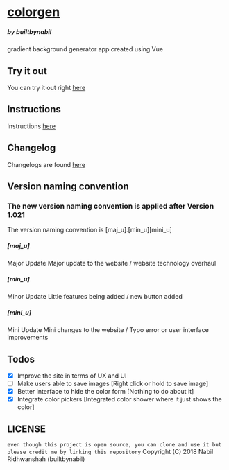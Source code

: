 # [colorgen](https://builtbynabil.github.io/colorgen)
##### by builtbynabil

gradient background generator app created using Vue

## Try it out
You can try it out right [here](https://builtbynabil.github.io/colorgen)

## Instructions
Instructions [here](https://builtbynabil.github.io/colorgen)

## Changelog
Changelogs are found [here](https://github.com/builtbynabil/colorgen/blob/master/CHANGELOG.md)

## Version naming convention
### The new version naming convention is applied after Version 1.021
The version naming convention is [maj_u].[min_u][mini_u]

##### [maj_u]
Major Update
Major update to the website / website technology overhaul

##### [min_u]
Minor Update
Little features being added / new button added

##### [mini_u]
Mini Update
Mini changes to the website / Typo error or user interface improvements

## Todos
- [x] Improve the site in terms of UX and UI
- [ ] Make users able to save images [Right click or hold to save image]
- [x] Better interface to hide the color form [Nothing to do about it]
- [x] Integrate color pickers [Integrated color shower where it just shows the color]

## LICENSE
`even though this project is open source, you can clone and use it but please credit me by linking this repository`
Copyright (C) 2018 Nabil Ridhwanshah (builtbynabil)